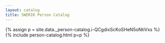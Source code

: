 ```yaml
---
layout: catalog
title: SWERIK Person Catalog
---
```

{% assign p = site.data._person-catalog.i-QCgdixScKoSHeN5oNtiVxs %}
{% include person-catalog.html p=p %}

